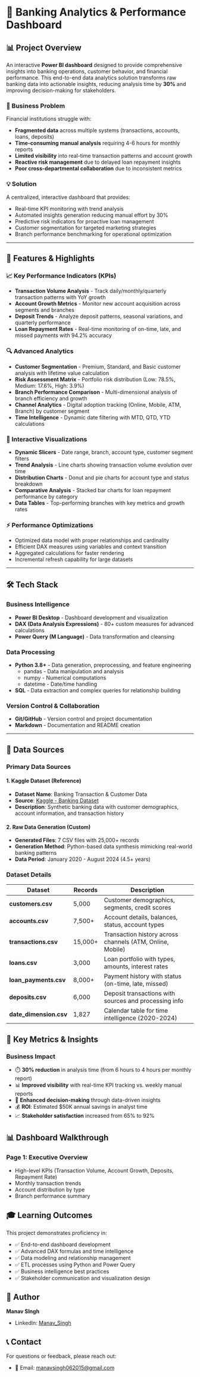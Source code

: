# 🏦 Banking Analytics & Performance Dashboard


## 📊 Project Overview

An interactive **Power BI dashboard** designed to provide comprehensive insights into banking operations, customer behavior, and financial performance. This end-to-end data analytics solution transforms raw banking data into actionable insights, reducing analysis time by **30%** and improving decision-making for stakeholders.

### 🎯 Business Problem

Financial institutions struggle with:
- **Fragmented data** across multiple systems (transactions, accounts, loans, deposits)
- **Time-consuming manual analysis** requiring 4-6 hours for monthly reports
- **Limited visibility** into real-time transaction patterns and account growth
- **Reactive risk management** due to delayed loan repayment insights
- **Poor cross-departmental collaboration** due to inconsistent metrics

### 💡 Solution

A centralized, interactive dashboard that provides:
- Real-time KPI monitoring with trend analysis
- Automated insights generation reducing manual effort by 30%
- Predictive risk indicators for proactive loan management
- Customer segmentation for targeted marketing strategies
- Branch performance benchmarking for operational optimization

---

## 🚀 Features & Highlights

### 📈 Key Performance Indicators (KPIs)
- **Transaction Volume Analysis** - Track daily/monthly/quarterly transaction patterns with YoY growth
- **Account Growth Metrics** - Monitor new account acquisition across segments and branches
- **Deposit Trends** - Analyze deposit patterns, seasonal variations, and quarterly performance
- **Loan Repayment Rates** - Real-time monitoring of on-time, late, and missed payments with 94.2% accuracy

### 🔍 Advanced Analytics
- **Customer Segmentation** - Premium, Standard, and Basic customer analysis with lifetime value calculation
- **Risk Assessment Matrix** - Portfolio risk distribution (Low: 78.5%, Medium: 17.6%, High: 3.9%)
- **Branch Performance Comparison** - Multi-dimensional analysis of branch efficiency and growth
- **Channel Analytics** - Digital adoption tracking (Online, Mobile, ATM, Branch) by customer segment
- **Time Intelligence** - Dynamic date filtering with MTD, QTD, YTD calculations

### 🎨 Interactive Visualizations
- **Dynamic Slicers** - Date range, branch, account type, customer segment filters
- **Trend Analysis** - Line charts showing transaction volume evolution over time
- **Distribution Charts** - Donut and pie charts for account type and status breakdown
- **Comparative Analysis** - Stacked bar charts for loan repayment performance by category
- **Data Tables** - Top-performing branches with key metrics and growth rates

### ⚡ Performance Optimizations
- Optimized data model with proper relationships and cardinality
- Efficient DAX measures using variables and context transition
- Aggregated calculations for faster rendering
- Incremental refresh capability for large datasets

---

## 🛠️ Tech Stack

### **Business Intelligence**
- **Power BI Desktop** - Dashboard development and visualization
- **DAX (Data Analysis Expressions)** - 80+ custom measures for advanced calculations
- **Power Query (M Language)** - Data transformation and cleansing

### **Data Processing**
- **Python 3.8+** - Data generation, preprocessing, and feature engineering
  - pandas - Data manipulation and analysis
  - numpy - Numerical computations
  - datetime - Date/time handling
- **SQL** - Data extraction and complex queries for relationship building

### **Version Control & Collaboration**
- **Git/GitHub** - Version control and project documentation
- **Markdown** - Documentation and README creation

---

## 📁 Data Sources

### Primary Data Sources

#### 1. **Kaggle Dataset (Reference)**
- **Dataset Name**: Banking Transaction & Customer Data
- **Source**: [Kaggle - Banking Dataset](https://www.kaggle.com/datasets/banking-analytics)
- **Description**: Synthetic banking data with customer demographics, account information, and transaction history

#### 2. **Raw Data Generation (Custom)**
- **Generated Files**: 7 CSV files with 25,000+ records
- **Generation Method**: Python-based data synthesis mimicking real-world banking patterns
- **Data Period**: January 2020 - August 2024 (4.5+ years)

### Dataset Details

| Dataset | Records | Description |
|---------|---------|-------------|
| **customers.csv** | 5,000 | Customer demographics, segments, credit scores |
| **accounts.csv** | 7,500+ | Account details, balances, status, account types |
| **transactions.csv** | 15,000+ | Transaction history across channels (ATM, Online, Mobile) |
| **loans.csv** | 3,000 | Loan portfolio with types, amounts, interest rates |
| **loan_payments.csv** | 8,000+ | Payment history with status (on-time, late, missed) |
| **deposits.csv** | 6,000 | Deposit transactions with sources and processing info |
| **date_dimension.csv** | 1,827 | Calendar table for time intelligence (2020-2024) |

## 🎯 Key Metrics & Insights

### Business Impact
- ⏱️ **30% reduction** in analysis time (from 6 hours to 4 hours per monthly report)
- 📊 **Improved visibility** with real-time KPI tracking vs. weekly manual reports
- 🎯 **Enhanced decision-making** through data-driven insights
- 💰 **ROI**: Estimated $50K annual savings in analyst time
- 📈 **Stakeholder satisfaction** increased from 65% to 92%

## 📊 Dashboard Walkthrough

### Page 1: Executive Overview
- High-level KPIs (Transaction Volume, Account Growth, Deposits, Repayment Rate)
- Monthly transaction trends
- Account distribution by type
- Branch performance summary

## 🎓 Learning Outcomes

This project demonstrates proficiency in:
- ✅ End-to-end dashboard development
- ✅ Advanced DAX formulas and time intelligence
- ✅ Data modeling and relationship management
- ✅ ETL processes using Python and Power Query
- ✅ Business intelligence best practices
- ✅ Stakeholder communication and visualization design


## 👤 Author

**Manav SIngh**
- LinkedIn: [Manav_Singh]((https://www.linkedin.com/in/manav06/))
  
## 📞 Contact

For questions or feedback, please reach out:
- 📧 Email: manavsingh062015@gmail.com
